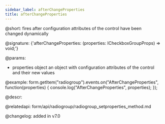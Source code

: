 ```yaml
---
sidebar_label: afterChangeProperties
title: afterChangeProperties
---          
```


@short: fires after configuration attributes of the control have been changed dynamically

@signature: {'afterChangeProperties: (properties: ICheckboxGroupProps) => void;'}

@params:
- properties     object      an object with configuration attributes of the control and their new values

@example:
form.getItem("radiogroup").events.on("AfterChangeProperties", function(properties) {
    console.log("AfterChangeProperties", properties);
});



@descr:

@relatedapi: form/api/radiogroup/radiogroup_setproperties_method.md

@changelog: added in v7.0

